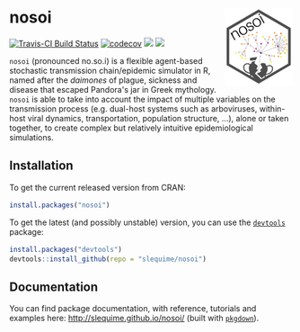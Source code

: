 nosoi <img src="man/figures/logo.png" align="right" alt="" width="120" />
===============
[![Travis-CI Build Status](https://api.travis-ci.org/slequime/nosoi.svg?branch=master)](https://travis-ci.org/slequime/nosoi)
[![codecov](https://codecov.io/gh/slequime/nosoi/branch/master/graph/badge.svg)](https://codecov.io/gh/slequime/nosoi)
[![](https://img.shields.io/badge/docs-vignettes-blue.svg)](http://slequime.github.io/nosoi/)
[![](https://img.shields.io/github/license/slequime/nosoi)](http://slequime.github.io/nosoi/)

`nosoi` (pronounced no.so.i) is a flexible agent-based stochastic transmission chain/epidemic simulator in R, named after the *daimones* of plague, sickness and disease that escaped Pandora's jar in Greek mythology. `nosoi` is able to take into account the impact of multiple variables on the transmission process (e.g. dual-host systems such as arboviruses, within-host viral dynamics, transportation, population structure, ...), alone or taken together, to create complex but relatively intuitive epidemiological simulations.

## Installation
To get the current released version from CRAN:
```R
install.packages("nosoi")
```
To get the latest (and possibly unstable) version, you can use the [`devtools`](https://github.com/hadley/devtools) package:
```R
install.packages("devtools")
devtools::install_github(repo = "slequime/nosoi")
```

## Documentation
You can find package documentation, with reference, tutorials and examples here: http://slequime.github.io/nosoi/ (built with [`pkgdown`](https://github.com/hadley/pkgdown)).
